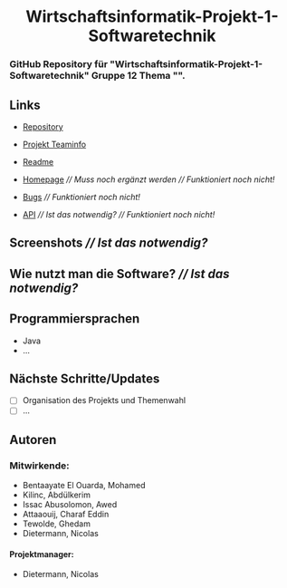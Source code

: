 <h1 align="center">Wirtschaftsinformatik-Projekt-1-Softwaretechnik</h1>

### GitHub Repository für "Wirtschaftsinformatik-Projekt-1-Softwaretechnik" Gruppe 12 Thema "".

## Links

- [Repository](https://github.com/Skilsu/Wirtschaftsinformatik-Projekt-1-Softwaretechnik "Wirtschaftsinformatik-Projekt-1-Softwaretechnik Repository")

- [Projekt Teaminfo](https://github.com/Skilsu/Wirtschaftsinformatik-Projekt-1-Softwaretechnik/Projekt_Teaminfo "Projekt Teaminfo")

- [Readme](https://github.com/Skilsu/Wirtschaftsinformatik-Projekt-1-Softwaretechnik/README.md "README")

- [Homepage](<Homepage url> "Live View") _// Muss noch ergänzt werden_ _// Funktioniert noch nicht!_

- [Bugs](https://github.com/Skilsu/Wirtschaftsinformatik-Projekt-1-Softwaretechnik/issues "Issues Page")  _// Funktioniert noch nicht!_

- [API](<API Link> "API") _// Ist das notwendig?_ _// Funktioniert noch nicht!_

## Screenshots  _// Ist das notwendig?_

## Wie nutzt man die Software? _// Ist das notwendig?_
  
## Programmiersprachen

 - Java
 - ...

## Nächste Schritte/Updates

 - [ ] Organisation des Projekts und Themenwahl
 - [ ] ...

## Autoren
### Mitwirkende: 
- Bentaayate El Ouarda, Mohamed
- Kilinc, Abdülkerim
- Issac Abusolomon, Awed
- Attaaouij, Charaf Eddin
- Tewolde, Ghedam
- Dietermann, Nicolas

#### Projektmanager: 
- Dietermann, Nicolas
